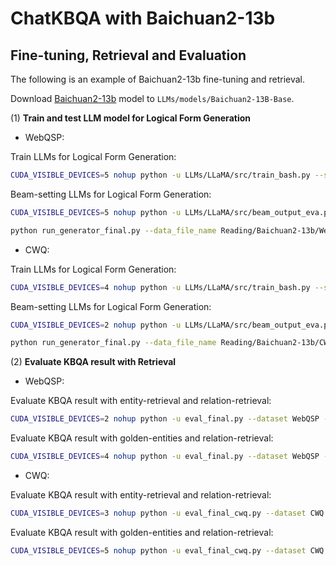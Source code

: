 # ChatKBQA with Baichuan2-13b

## Fine-tuning, Retrieval and Evaluation

The following is an example of Baichuan2-13b fine-tuning and retrieval.

Download [Baichuan2-13b](https://huggingface.co/baichuan-inc/Baichuan2-13B-Base) model to ```LLMs/models/Baichuan2-13B-Base```.

(1) **Train and test LLM model for Logical Form Generation**

- WebQSP: 

Train LLMs for Logical Form Generation:

```bash
CUDA_VISIBLE_DEVICES=5 nohup python -u LLMs/LLaMA/src/train_bash.py --stage sft --model_name_or_path LLMs/models/Baichuan2-13B-Base --do_train  --dataset_dir LLMs/data --dataset WebQSP_Freebase_NQ_train --template default  --finetuning_type lora --lora_target W_pack --output_dir Reading/Baichuan2-13b/WebQSP_Freebase_NQ_lora_epoch100/checkpoint --overwrite_cache --per_device_train_batch_size 4 --gradient_accumulation_steps 4  --lr_scheduler_type cosine --logging_steps 10 --save_steps 1000 --learning_rate 5e-5  --num_train_epochs 100.0 --plot_loss  --fp16 >> train_Baichuan2-13b_WebQSP_Freebase_NQ_lora_epoch100.txt 2>&1 &
```

Beam-setting LLMs for Logical Form Generation:
```bash
CUDA_VISIBLE_DEVICES=5 nohup python -u LLMs/LLaMA/src/beam_output_eva.py --model_name_or_path LLMs/models/Baichuan2-13B-Base --dataset_dir LLMs/data --dataset WebQSP_Freebase_NQ_test --template default  --finetuning_type lora --checkpoint_dir Reading/Baichuan2-13b/WebQSP_Freebase_NQ_lora_epoch100/checkpoint --num_beams 10 >> predbeam_Baichuan2-13b_WebQSP_Freebase_NQ_lora_epoch100.txt 2>&1 &
```
```bash
python run_generator_final.py --data_file_name Reading/Baichuan2-13b/WebQSP_Freebase_NQ_lora_epoch100/evaluation_beam/generated_predictions.jsonl
```

- CWQ: 

Train LLMs for Logical Form Generation:
```bash
CUDA_VISIBLE_DEVICES=4 nohup python -u LLMs/LLaMA/src/train_bash.py --stage sft --model_name_or_path LLMs/models/Baichuan2-13B-Base --do_train  --dataset_dir LLMs/data --dataset CWQ_Freebase_NQ_train --template default   --finetuning_type lora --lora_target W_pack --output_dir Reading/Baichuan2-13b/CWQ_Freebase_NQ_lora_epoch10/checkpoint --overwrite_cache --per_device_train_batch_size 4 --gradient_accumulation_steps 4  --lr_scheduler_type cosine --logging_steps 10 --save_steps 1000 --learning_rate 5e-5  --num_train_epochs 10.0 --plot_loss  --fp16 >> train_Baichuan2-13b_CWQ_Freebase_NQ_lora_epoch10.txt 2>&1 &
```

Beam-setting LLMs for Logical Form Generation:
```bash
CUDA_VISIBLE_DEVICES=2 nohup python -u LLMs/LLaMA/src/beam_output_eva.py --model_name_or_path LLMs/models/Baichuan2-13B-Base --dataset_dir LLMs/data --dataset CWQ_Freebase_NQ_test --template default  --finetuning_type lora --checkpoint_dir Reading/Baichuan2-13b/CWQ_Freebase_NQ_lora_epoch10/checkpoint --num_beams 8 >> predbeam_Baichuan2-13b_CWQ_Freebase_NQ_lora_epoch10.txt 2>&1 &
```
```bash
python run_generator_final.py --data_file_name Reading/Baichuan2-13b/CWQ_Freebase_NQ_lora_epoch10/evaluation_beam/generated_predictions.jsonl
```

(2) **Evaluate KBQA result with Retrieval**

- WebQSP: 

Evaluate KBQA result with entity-retrieval and relation-retrieval:
```bash
CUDA_VISIBLE_DEVICES=2 nohup python -u eval_final.py --dataset WebQSP --pred_file Reading/Baichuan2-13b/WebQSP_Freebase_NQ_lora_epoch100/evaluation_beam/beam_test_top_k_predictions.json >> predfinal_Baichuan2-13b_WebQSP_Freebase_NQ_lora_epoch100.txt 2>&1 &
```

Evaluate KBQA result with golden-entities and relation-retrieval:
```bash
CUDA_VISIBLE_DEVICES=4 nohup python -u eval_final.py --dataset WebQSP --pred_file Reading/Baichuan2-13b/WebQSP_Freebase_NQ_lora_epoch100/evaluation_beam/beam_test_top_k_predictions.json --golden_ent >> predfinalgoldent_Baichuan2-13b_WebQSP_Freebase_NQ_lora_epoch100.txt 2>&1 &
```

- CWQ: 

Evaluate KBQA result with entity-retrieval and relation-retrieval:
```bash
CUDA_VISIBLE_DEVICES=3 nohup python -u eval_final_cwq.py --dataset CWQ --pred_file Reading/Baichuan2-13b/CWQ_Freebase_NQ_lora_epoch10/evaluation_beam/beam_test_top_k_predictions.json >> predfinal_Baichuan2-13b_CWQ_Freebase_NQ_lora_epoch10.txt 2>&1 &
```

Evaluate KBQA result with golden-entities and relation-retrieval:
```bash
CUDA_VISIBLE_DEVICES=5 nohup python -u eval_final_cwq.py --dataset CWQ --pred_file Reading/Baichuan2-13b/CWQ_Freebase_NQ_lora_epoch10/evaluation_beam/beam_test_top_k_predictions.json --golden_ent >> predfinalgoldent_Baichuan2-13b_CWQ_Freebase_NQ_lora_epoch10.txt 2>&1 &
```